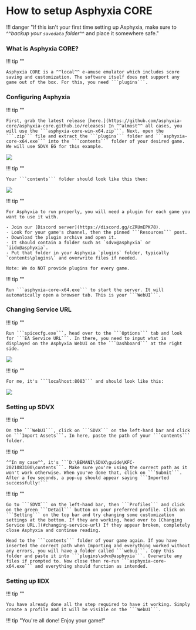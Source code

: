 # How to setup Asphyxia CORE

!!! danger "If this isn't your first time setting up Asphyxia, make sure to ^^*backup your ```savedata``` folder*^^ and place it somewhere safe."

### What is Asphyxia CORE?

!!! tip ""

	Asphyxia CORE is a ^^local^^ e-amuse emulator which includes score saving and customization. The software itself does not support any game out of the box. For this, you need ```plugins```.

### Configuring Asphyxia

!!! tip ""

	First, grab the latest release [here.](https://github.com/asphyxia-core/asphyxia-core.github.io/releases) In ^^almost^^ all cases, you will use the ```asphyxia-core-win-x64.zip```. Next, open the ```.zip``` file and extract the ```plugins``` folder and ```asphyxia-core-x64.exe``` into the ```contents``` folder of your desired game. We will use SDVX EG for this example.

<img src="/img/asphyxia/1.png">

!!! tip ""

	Your ```contents``` folder should look like this then:

<img src="/img/asphyxia/2.png">

!!! tip ""

	For Asphyxia to run properly, you will need a plugin for each game you want to use it with.

	- Join our [Discord server](https://discord.gg/cZRUmEPK78).
	- Look for your game's channel, then the pinned ```Resources``` post. 
	- Download the plugin archive and open it.
	- It should contain a folder such as `sdvx@asphyxia` or `iidx@asphyxia`.
	- Put that folder in your Asphyxia `plugins` folder, typically `contents\plugins\` and overwrite files if needed.

	Note: We do NOT provide plugins for every game.

!!! tip ""

	Run ```asphyxia-core-x64.exe``` to start the server. It will automatically open a browser tab. This is your ```WebUI```. 

### Changing Service URL

!!! tip ""

	Run ```spicecfg.exe```, head over to the ```Options``` tab and look for ```EA Service URL```. In there, you need to input what is displayed on the Asphyxia WebUI on the ```Dashboard``` at the right side.

<img src="/img/asphyxia/3.png">

!!! tip ""

	For me, it's ```localhost:8083``` and should look like this:

<img src="/img/asphyxia/4.png">
	
### Setting up SDVX

!!! tip ""

	On the ```WebUI```, click on ```SDVX``` on the left-hand bar and click on ```Import Assets```. In here, paste the path of your ```contents``` folder.
	
!!! tip ""

	^^In my case^^, it's ```D:\BEMANI\SDVX\guide\KFC-2021083100\contents```. Make sure you're using the correct path as it won't work otherwise. When you've done that, click on ```Submit```. After a few seconds, a pop-up should appear saying ```Imported successfully!```

!!! tip ""

	Go to ```SDVX``` on the left-hand bar, then ```Profiles``` and click on the green ```Detail``` button on your preferred profile. Click on ```Setting``` on the top bar and try changing some customization settings at the bottom. If they are working, head over to [Changing Service URL.](#changing-service-url) If they appear broken, completely close Asphyxia and continue reading.

	Head to the ```contents``` folder of your game again. If you have inserted the correct path when Importing and everything worked without any errors, you will have a folder called ```webui```. Copy this folder and paste it into ```plugins\sdvx@asphyxia```. Overwrite any files if prompted to. Now close then re-run ```asphyxia-core-x64.exe``` and everything should function as intended.

### Setting up IIDX

!!! tip ""

	You have already done all the step required to have it working. Simply create a profile and it will be visible on the ```WebUI```.
	
!!! tip "You're all done! Enjoy your game!"
